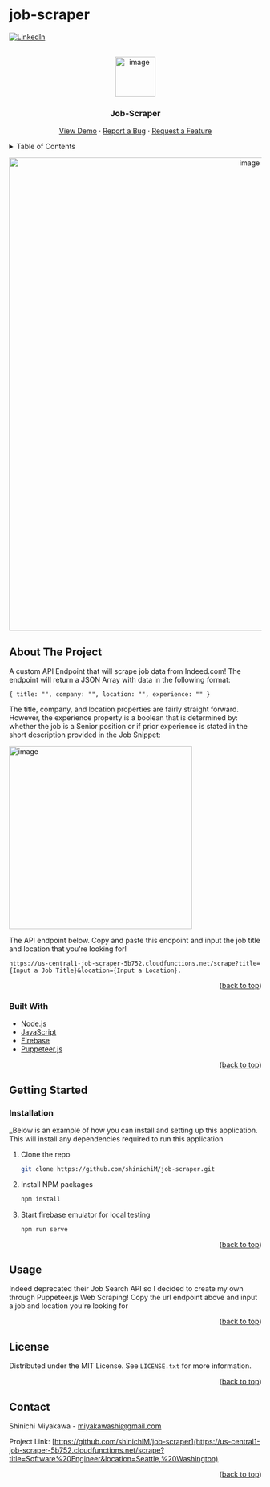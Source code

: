 # job-scraper

<div id="top"></div>

<!-- PROJECT SHIELDS -->
<!--
*** I'm using markdown "reference style" links for readability.
*** Reference links are enclosed in brackets [ ] instead of parentheses ( ).
*** See the bottom of this document for the declaration of the reference variables
*** for contributors-url, forks-url, etc. This is an optional, concise syntax you may use.
*** https://www.markdownguide.org/basic-syntax/#reference-style-links
-->
[![LinkedIn][linkedin-shield]](https://linkedin.com/in/shinichi-miyakawa)




<!-- PROJECT LOGO -->
<br />
<div align="center">
  <a href="https://github/shinichiM/job-scraper">
    <img width="80" alt="image" src="https://user-images.githubusercontent.com/62361626/166833097-89356e0b-ab12-4a91-800c-27aee7069b2b.png">
  </a>

  <h3 align="center">Job-Scraper</h3>

  <p align="center">
    <a href="https://us-central1-job-scraper-5b752.cloudfunctions.net/scrape?title=Software%20Engineer&location=Seattle,%20Washington">View Demo</a>
    ·
    <a href="https://github.com/ShinichiM/job-scraper/issues">Report a Bug</a>
    ·
    <a href="https://github.com/ShinichiM/job-scraper/issues">Request a Feature</a>
  </p>
</div>



<!-- TABLE OF CONTENTS -->
<details>
  <summary>Table of Contents</summary>
  <ol>
    <li>
      <a href="#about-the-project">About The Project</a>
      <ul>
        <li><a href="#built-with">Built With</a></li>
      </ul>
    </li>
    <li>
      <a href="#getting-started">Getting Started</a>
      <ul>
        <li><a href="#installation">Installation</a></li>
      </ul>
    </li>
    <li><a href="#usage">Usage</a></li>
    <li><a href="#license">License</a></li>
    <li><a href="#contact">Contact</a></li>
    <li><a href="#acknowledgments">Acknowledgments</a></li>
  </ol>
</details>





<p align="center">
   <img width="944" alt="image" src="https://user-images.githubusercontent.com/62361626/215229576-0dc65546-f2f7-4d2a-9c34-7da7ce521fb6.png">
</P>

<!-- ABOUT THE PROJECT -->
## About The Project

A custom API Endpoint that will scrape job data from Indeed.com! The endpoint will return a JSON Array with data in the following format:
```
{ title: "", company: "", location: "", experience: "" }
```
The title, company, and location properties are fairly straight forward. However, the experience property is a boolean that is
determined by: whether the job is a Senior position or if prior experience is stated in the short description provided in the Job Snippet:

<img width="365" alt="image" src="https://user-images.githubusercontent.com/62361626/215229194-c7fe9077-bcec-446d-826e-1656a4044960.png">

The API endpoint below. Copy and paste this endpoint and input the job title and location that you're looking for!
```
https://us-central1-job-scraper-5b752.cloudfunctions.net/scrape?title={Input a Job Title}&location={Input a Location}.
```


<p align="right">(<a href="#top">back to top</a>)</p>

### Built With

* [Node.js](https://nodjs.org/)
* [JavaScript](https://www.javascript.com/)
* [Firebase](https://firebase.google.com/)
* [Puppeteer.js](https://pptr.dev/)

<p align="right">(<a href="#top">back to top</a>)</p>



<!-- GETTING STARTED -->
## Getting Started

### Installation

_Below is an example of how you can install and setting up this application. This will install any dependencies required to run this application

1. Clone the repo
   ```sh
   git clone https://github.com/shinichiM/job-scraper.git
   ```
2. Install NPM packages
   ```sh
   npm install
   ```
3. Start firebase emulator for local testing
   ```js
   npm run serve
   ```

<p align="right">(<a href="#top">back to top</a>)</p>

<!-- USAGE EXAMPLES -->
## Usage

Indeed deprecated their Job Search API so I decided to create my own through Puppeteer.js Web Scraping! Copy the url endpoint above and input a job and location you're looking for

<!-- _For more examples, please refer to the [Documentation](https://example.com)_ -->

<p align="right">(<a href="#top">back to top</a>)</p>


<!-- LICENSE -->
## License

Distributed under the MIT License. See `LICENSE.txt` for more information.

<p align="right">(<a href="#top">back to top</a>)</p>



<!-- CONTACT -->
## Contact

Shinichi Miyakawa - miyakawashi@gmail.com

Project Link: [https://github.com/shinichiM/job-scraper](https://us-central1-job-scraper-5b752.cloudfunctions.net/scrape?title=Software%20Engineer&location=Seattle,%20Washington)

<p align="right">(<a href="#top">back to top</a>)</p>


<!-- MARKDOWN LINKS & IMAGES -->
<!-- https://www.markdownguide.org/basic-syntax/#reference-style-links -->
[contributors-shield]: https://img.shields.io/github/contributors/othneildrew/Best-README-Template.svg?style=for-the-badge
[contributors-url]: https://github.com/othneildrew/Best-README-Template/graphs/contributors
[forks-shield]: https://img.shields.io/github/forks/othneildrew/Best-README-Template.svg?style=for-the-badge
[forks-url]: https://github.com/othneildrew/Best-README-Template/network/members
[stars-shield]: https://img.shields.io/github/stars/othneildrew/Best-README-Template.svg?style=for-the-badge
[stars-url]: https://github.com/othneildrew/Best-README-Template/stargazers
[issues-shield]: https://img.shields.io/github/issues/othneildrew/Best-README-Template.svg?style=for-the-badge
[issues-url]: https://github.com/othneildrew/Best-README-Template/issues
[license-shield]: https://img.shields.io/github/license/othneildrew/Best-README-Template.svg?style=for-the-badge
[license-url]: https://github.com/othneildrew/Best-README-Template/blob/master/LICENSE.txt
[linkedin-shield]: https://img.shields.io/badge/-LinkedIn-black.svg?style=for-the-badge&logo=linkedin&colorB=555
[linkedin-url]: https://linkedin.com/in/othneildrew
[product-screenshot]: images/screenshot.png

